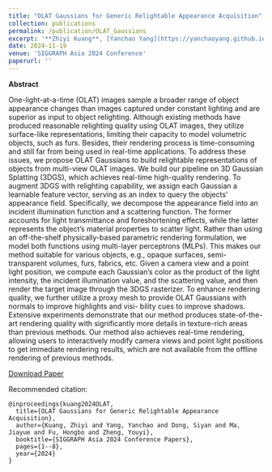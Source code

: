 ```yaml
---
title: "OLAT Gaussians for Generic Relightable Appearance Acquisition"
collection: publications
permalink: /publication/OLAT_Gaussians
excerpt: '**Zhiyi Kuang**, [Yanchao Yang](https://yanchaoyang.github.io/), [Siyan Dong](https://siyandong.github.io/), Jiayue Ma, [Hongbo Fu](https://hongbofu.people.ust.hk/), Youyi Zheng'
date: 2024-11-19
venue: 'SIGGRAPH Asia 2024 Conference'
paperurl: ''
---
```


**Abstract**

One-light-at-a-time (OLAT) images sample a broader range of object appearance changes than images captured under constant lighting and are superior as input to object relighting. Although existing methods have produced reasonable relighting quality using OLAT images, they utilize surface-like representations, limiting their capacity to model volumetric objects, such as furs. Besides, their rendering process is time-consuming and still far from being used in real-time applications. To address these issues, we propose OLAT Gaussians to build relightable representations of objects from multi-view OLAT images. We build our pipeline on 3D Gaussian Splatting (3DGS), which achieves real-time high-quality rendering. To augment 3DGS with relighting capability, we assign each Gaussian a learnable feature vector, serving as an index to query the objects’ appearance field. Specifically, we decompose the appearance field into an incident illumination function and a scattering function. The former accounts for light transmittance and foreshortening effects, while the latter represents the object’s material properties to scatter light. Rather than using an off-the-shelf physically-based parametric rendering formulation, we model both functions using multi-layer perceptrons (MLPs). This makes our method suitable for various objects, e.g., opaque surfaces, semi-transparent volumes, furs, fabrics, etc. Given a camera view and a point light position, we compute each Gaussian’s color as the product of the light intensity, the incident illumination value, and the scattering value, and then render the target image through the 3DGS rasterizer. To enhance rendering quality, we further utilize a proxy mesh to provide OLAT Gaussians with normals to improve highlights and visi- bility cues to improve shadows. Extensive experiments demonstrate that our method produces state-of-the-art rendering quality with significantly more details in texture-rich areas than previous methods. Our method also achieves real-time rendering, allowing users to interactively modify camera views and point light positions to get immediate rendering results, which are not available from the offline rendering of previous methods.

[Download Paper]()

Recommended citation:

```
@inproceedings{kuang2024OLAT,
  title={OLAT Gaussians for Generic Relightable Appearance Acquisition},
  author={Kuang, Zhiyi and Yang, Yanchao and Dong, Siyan and Ma, Jiayue and Fu, Hongbo and Zheng, Youyi},
  booktitle={SIGGRAPH Asia 2024 Conference Papers},
  pages={1--8},
  year={2024}
}
```
